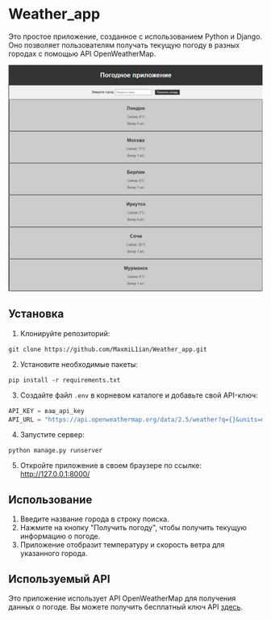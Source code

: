# Weather_app
Это простое приложение, созданное с использованием Python и Django. Оно позволяет пользователям получать текущую погоду в разных городах с помощью API OpenWeatherMap.

![app](https://github.com/MaxmiL1ian/Weather_app/blob/master/app.png)  

## Установка

1. Клонируйте репозиторий:

```
git clone https://github.com/MaxmiL1ian/Weather_app.git
```

2. Установите необходимые пакеты:

```
pip install -r requirements.txt
```

3. Создайте файл `.env` в корневом каталоге и добавьте свой API-ключ:

```python
API_KEY = ваш_api_key
API_URL = "https://api.openweathermap.org/data/2.5/weather?q={}&units=metric&lang=ru&appid={}"
```

4. Запустите сервер:

```
python manage.py runserver
```

5. Откройте приложение в своем браузере по ссылке: http://127.0.0.1:8000/

## Использование

1. Введите название города в строку поиска.
2. Нажмите на кнопку "Получить погоду", чтобы получить текущую информацию о погоде.
3. Приложение отобразит температуру и скорость ветра для указанного города.

## Используемый API

Это приложение использует API OpenWeatherMap для получения данных о погоде. Вы можете получить бесплатный ключ API [здесь](https://openweathermap.org/api).
